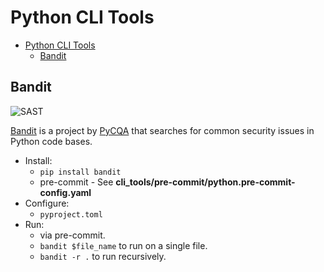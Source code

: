 # Python CLI Tools

- [Python CLI Tools](#python-cli-tools)
  - [Bandit](#bandit)


## Bandit

![SAST](https://img.shields.io/badge/Category-SAST-blue)

[Bandit](https://github.com/PyCQA/bandit) is a project by
[PyCQA](https://github.com/PyCQA) that searches for common security issues in
Python code bases.

* Install:
  * `pip install bandit`
  * pre-commit - See **cli_tools/pre-commit/python.pre-commit-config.yaml**
* Configure:
  * `pyproject.toml`
* Run:
  * via pre-commit.
  * `bandit $file_name` to run on a single file.
  * `bandit -r .` to run recursively.
